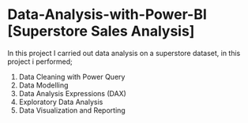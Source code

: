 # Data-Analysis-with-Power-BI [Superstore Sales Analysis]

In this project I carried out data analysis on a superstore dataset, in this project i performed;
1. Data Cleaning with Power Query
2. Data Modelling
3. Data Analysis Expressions (DAX)
4. Exploratory Data Analysis
5. Data Visualization and Reporting
